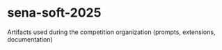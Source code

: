 # sena-soft-2025
Artifacts used during the competition organization (prompts, extensions, documentation)
